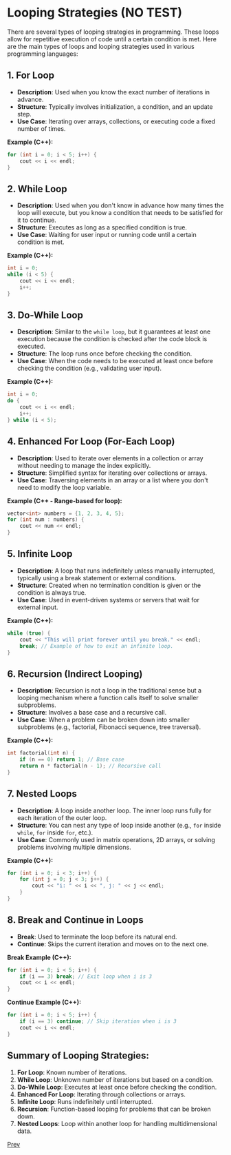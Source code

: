 # Looping Strategies (NO TEST)

There are several types of looping strategies in programming. These loops allow for repetitive execution of code until a certain condition is met. Here are the main types of loops and looping strategies used in various programming languages:

## 1. **For Loop**
- **Description**: Used when you know the exact number of iterations in advance.
- **Structure**: Typically involves initialization, a condition, and an update step.
- **Use Case**: Iterating over arrays, collections, or executing code a fixed number of times.

**Example (C++):**
```cpp
for (int i = 0; i < 5; i++) {
    cout << i << endl;
}
```

## 2. **While Loop**
- **Description**: Used when you don't know in advance how many times the loop will execute, but you know a condition that needs to be satisfied for it to continue.
- **Structure**: Executes as long as a specified condition is true.
- **Use Case**: Waiting for user input or running code until a certain condition is met.

**Example (C++):**
```cpp
int i = 0;
while (i < 5) {
    cout << i << endl;
    i++;
}
```

## 3. **Do-While Loop**
- **Description**: Similar to the `while loop`, but it guarantees at least one execution because the condition is checked after the code block is executed.
- **Structure**: The loop runs once before checking the condition.
- **Use Case**: When the code needs to be executed at least once before checking the condition (e.g., validating user input).

**Example (C++):**
```cpp
int i = 0;
do {
    cout << i << endl;
    i++;
} while (i < 5);
```

## 4. **Enhanced For Loop (For-Each Loop)**
- **Description**: Used to iterate over elements in a collection or array without needing to manage the index explicitly.
- **Structure**: Simplified syntax for iterating over collections or arrays.
- **Use Case**: Traversing elements in an array or a list where you don't need to modify the loop variable.

**Example (C++ - Range-based for loop):**
```cpp
vector<int> numbers = {1, 2, 3, 4, 5};
for (int num : numbers) {
    cout << num << endl;
}
```

## 5. **Infinite Loop**
- **Description**: A loop that runs indefinitely unless manually interrupted, typically using a break statement or external conditions.
- **Structure**: Created when no termination condition is given or the condition is always true.
- **Use Case**: Used in event-driven systems or servers that wait for external input.

**Example (C++):**
```cpp
while (true) {
    cout << "This will print forever until you break." << endl;
    break; // Example of how to exit an infinite loop.
}
```

## 6. **Recursion (Indirect Looping)**
- **Description**: Recursion is not a loop in the traditional sense but a looping mechanism where a function calls itself to solve smaller subproblems.
- **Structure**: Involves a base case and a recursive call.
- **Use Case**: When a problem can be broken down into smaller subproblems (e.g., factorial, Fibonacci sequence, tree traversal).

**Example (C++):**
```cpp
int factorial(int n) {
    if (n == 0) return 1; // Base case
    return n * factorial(n - 1); // Recursive call
}
```

## 7. **Nested Loops**
- **Description**: A loop inside another loop. The inner loop runs fully for each iteration of the outer loop.
- **Structure**: You can nest any type of loop inside another (e.g., `for` inside `while`, `for` inside `for`, etc.).
- **Use Case**: Commonly used in matrix operations, 2D arrays, or solving problems involving multiple dimensions.

**Example (C++):**
```cpp
for (int i = 0; i < 3; i++) {
    for (int j = 0; j < 3; j++) {
        cout << "i: " << i << ", j: " << j << endl;
    }
}
```

## 8. **Break and Continue in Loops**
- **Break**: Used to terminate the loop before its natural end.
- **Continue**: Skips the current iteration and moves on to the next one.

**Break Example (C++):**
```cpp
for (int i = 0; i < 5; i++) {
    if (i == 3) break; // Exit loop when i is 3
    cout << i << endl;
}
```

**Continue Example (C++):**
```cpp
for (int i = 0; i < 5; i++) {
    if (i == 3) continue; // Skip iteration when i is 3
    cout << i << endl;
}
```

## Summary of Looping Strategies:

1. **For Loop**: Known number of iterations.
2. **While Loop**: Unknown number of iterations but based on a condition.
3. **Do-While Loop**: Executes at least once before checking the condition.
4. **Enhanced For Loop**: Iterating through collections or arrays.
5. **Infinite Loop**: Runs indefinitely until interrupted.
6. **Recursion**: Function-based looping for problems that can be broken down.
7. **Nested Loops**: Loop within another loop for handling multidimensional data.

[Prev](./README.md)